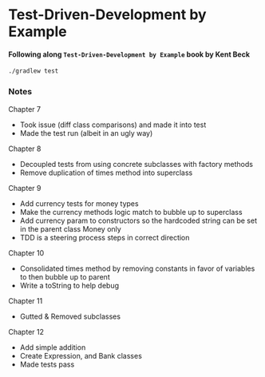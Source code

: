 # Test-Driven-Development by Example
#### Following along `Test-Driven-Development by Example` book by Kent Beck

```bash
./gradlew test
```


### Notes

Chapter 7
- Took issue (diff class comparisons) and made it into test
- Made the test run (albeit in an ugly way)

Chapter 8
- Decoupled tests from using concrete subclasses with factory methods
- Remove duplication of times method into superclass

Chapter 9
- Add currency tests for money types
- Make the currency methods logic match to bubble up to superclass
- Add currency param to constructors so the hardcoded string can be set in the parent class Money only
- TDD is a steering process steps in correct direction

Chapter 10
- Consolidated times method by removing constants in favor of variables to then bubble up to parent
- Write a toString to help debug

Chapter 11
- Gutted & Removed subclasses

Chapter 12
- Add simple addition
- Create Expression, and Bank classes
- Made tests pass